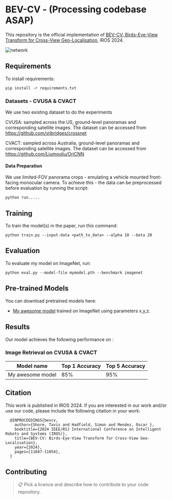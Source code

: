 # BEV-CV - (Processing codebase ASAP)

This repository is the official implementation of [BEV-CV: Birds-Eye-View Transform for Cross-View Geo-Localisation](https://arxiv.org/abs/2312.15363), IROS 2024. 

![network](https://github.com/user-attachments/assets/86c96ec2-c599-4bac-8d58-01d6fb30efe5)

## Requirements

To install requirements:

```setup
pip install -r requirements.txt
```

### Datasets - CVUSA & CVACT
We use two existing dataset to do the experiments

  CVUSA: sampled across the US, ground-level panoramas and corresponding satellite images.
         The dataset can be accessed from https://github.com/viibridges/crossnet

  CVACT: sampled across Australia, ground-level panoramas and corresponding satellite images.
         The dataset can be accessed from https://github.com/Liumouliu/OriCNN

#### Data Preparation
We use limited-FOV panorama crops - emulating a vehicle mounted front-facing monocular camera. To achieve this - the data can be preprocessed before evaluation by running the script:
```
python run.....
```

## Training

To train the model(s) in the paper, run this command:

```train
python train.py --input-data <path_to_data> --alpha 10 --beta 20
```

## Evaluation

To evaluate my model on ImageNet, run:

```eval
python eval.py --model-file mymodel.pth --benchmark imagenet
```

## Pre-trained Models

You can download pretrained models here:

- [My awesome model](https://drive.google.com/mymodel.pth) trained on ImageNet using parameters x,y,z. 

## Results

Our model achieves the following performance on :

### Image Retrieval on CVUSA & CVACT

| Model name         | Top 1 Accuracy  | Top 5 Accuracy |
| ------------------ |---------------- | -------------- |
| My awesome model   |     85%         |      95%       |


## Citation
This work is published in IROS 2024.
If you are interested in our work and/or use our code, please include the following citation in your work:

```
  @INPROCEEDINGS{bevcv,
    author={Shore, Tavis and Hadfield, Simon and Mendez, Oscar },
    booktitle={2024 IEEE/RSJ International Conference on Intelligent Robots and Systems (IROS)}, 
    title={BEV-CV: Birds-Eye-View Transform for Cross-View Geo-Localisation}, 
    year={2024},
    pages={11047-11054},
  }
```
## Contributing

>📋  Pick a licence and describe how to contribute to your code repository. 
